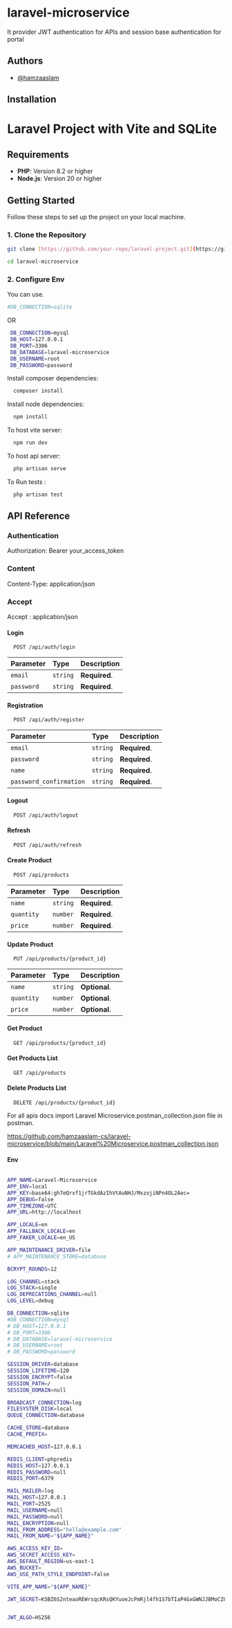 
# laravel-microservice

It provider JWT authentication for APIs and session base authentication for portal


## Authors

- [@hamzaaslam](https://github.com/hamzaaslam-cs)


## Installation

# Laravel Project with Vite and SQLite

## Requirements

- **PHP**: Version 8.2 or higher
- **Node.js**: Version 20 or higher

## Getting Started

Follow these steps to set up the project on your local machine.

### 1. Clone the Repository

```bash
git clone [https://github.com/your-repo/laravel-project.git](https://github.com/hamzaaslam-cs/laravel-microservice.git)
```
```bash
cd laravel-microservice
```
### 2. Configure Env
 You can use.

 ```bash
#DB_CONNECTION=sqlite
```
OR
```bash
 DB_CONNECTION=mysql
 DB_HOST=127.0.0.1
 DB_PORT=3306
 DB_DATABASE=laravel-microservice
 DB_USERNAME=root
 DB_PASSWORD=password
```
Install composer dependencies:

```bash
  composer install
```

Install node dependencies:

```bash
  npm install
```


To host vite server:

```bash
  npm run dev 
```

To host api server:

```bash
  php artisan serve 
```

To Run tests :

```bash
  php artisan test 
```

## API Reference

### Authentication
Authorization: Bearer your_access_token

### Content
Content-Type: application/json

### Accept
Accept : application/json

#### Login

```http
  POST /api/auth/login
```

| Parameter | Type     | Description                |
| :-------- | :------- | :------------------------- |
| `email` | `string` | **Required**.|
| `password` | `string` | **Required**.|


#### Registration

```http
  POST /api/auth/register
```

| Parameter | Type     | Description                |
| :-------- | :------- | :------------------------- |
| `email` | `string` | **Required**.|
| `password` | `string` | **Required**.|
| `name` | `string` | **Required**.|
| `password_confirmation` | `string` | **Required**.|

#### Logout

```http
  POST /api/auth/logout
```

#### Refresh

```http
  POST /api/auth/refresh
```

#### Create Product

```http
  POST /api/products
```

| Parameter | Type     | Description                |
| :-------- | :------- | :------------------------- |
| `name` | `string` | **Required**.|
| `quantity` | `number` | **Required**.|
| `price` | `number` | **Required**.|

#### Update Product

```http
  PUT /api/products/{product_id}
```

| Parameter | Type     | Description                |
| :-------- | :------- | :------------------------- |
| `name` | `string` | **Optional**.|
| `quantity` | `number` | **Optional**.|
| `price` | `number` | **Optional**.|

#### Get Product

```http
  GET /api/products/{product_id}
```

#### Get Products List

```http
  GET /api/products
```

#### Delete Products List

```http
  DELETE /api/products/{product_id}
```

For all apis docs import Laravel Microservice.postman_collection.json file in postman.

https://github.com/hamzaaslam-cs/laravel-microservice/blob/main/Laravel%20Microservice.postman_collection.json

#### Env

```bash

APP_NAME=Laravel-Microservice
APP_ENV=local
APP_KEY=base64:gh7eQrxf1jrTGkdAzIhVtAuNHJ/MxzojiNPn4OL2Aec=
APP_DEBUG=false
APP_TIMEZONE=UTC
APP_URL=http://localhost

APP_LOCALE=en
APP_FALLBACK_LOCALE=en
APP_FAKER_LOCALE=en_US

APP_MAINTENANCE_DRIVER=file
# APP_MAINTENANCE_STORE=database

BCRYPT_ROUNDS=12

LOG_CHANNEL=stack
LOG_STACK=single
LOG_DEPRECATIONS_CHANNEL=null
LOG_LEVEL=debug

DB_CONNECTION=sqlite
#DB_CONNECTION=mysql
# DB_HOST=127.0.0.1
# DB_PORT=3306
# DB_DATABASE=laravel-microservice
# DB_USERNAME=root
# DB_PASSWORD=password

SESSION_DRIVER=database
SESSION_LIFETIME=120
SESSION_ENCRYPT=false
SESSION_PATH=/
SESSION_DOMAIN=null

BROADCAST_CONNECTION=log
FILESYSTEM_DISK=local
QUEUE_CONNECTION=database

CACHE_STORE=database
CACHE_PREFIX=

MEMCACHED_HOST=127.0.0.1

REDIS_CLIENT=phpredis
REDIS_HOST=127.0.0.1
REDIS_PASSWORD=null
REDIS_PORT=6379

MAIL_MAILER=log
MAIL_HOST=127.0.0.1
MAIL_PORT=2525
MAIL_USERNAME=null
MAIL_PASSWORD=null
MAIL_ENCRYPTION=null
MAIL_FROM_ADDRESS="hello@example.com"
MAIL_FROM_NAME="${APP_NAME}"

AWS_ACCESS_KEY_ID=
AWS_SECRET_ACCESS_KEY=
AWS_DEFAULT_REGION=us-east-1
AWS_BUCKET=
AWS_USE_PATH_STYLE_ENDPOINT=false

VITE_APP_NAME="${APP_NAME}"

JWT_SECRET=K5BZ6S2nteaoREWrsqcKRsQKYuoeJcPmRjl4fh1S7bTIaP4GxGWNJJBMoCZ0eyja


JWT_ALGO=HS256

```

